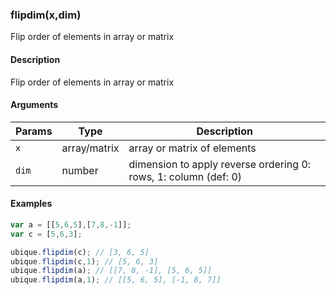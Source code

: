 ### flipdim(x,dim)

Flip order of elements in array or matrix


#### Description

Flip order of elements in array or matrix  



#### Arguments

|Params|Type|Description
|---------|----|-----------
|`x` | array/matrix |  array or matrix of elements
|`dim` | number | dimension to apply reverse ordering 0: rows, 1: column (def: 0)


#### Examples

```js
var a = [[5,6,5],[7,8,-1]];
var c = [5,6,3];

ubique.flipdim(c); // [3, 6, 5]
ubique.flipdim(c,1); // [5, 6, 3]
ubique.flipdim(a); // [[7, 8, -1], [5, 6, 5]]
ubique.flipdim(a,1); // [[5, 6, 5], [-1, 8, 7]]
```

